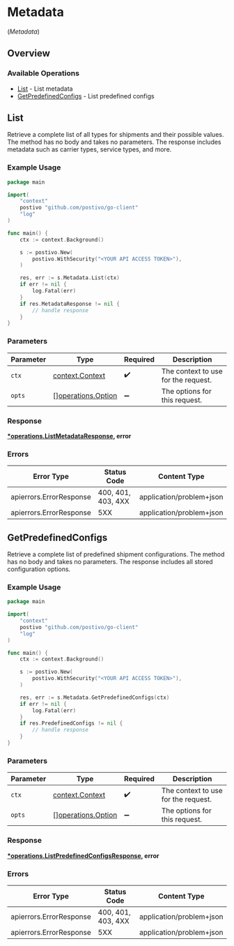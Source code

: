 # Metadata
(*Metadata*)

## Overview

### Available Operations

* [List](#list) - List metadata
* [GetPredefinedConfigs](#getpredefinedconfigs) - List predefined configs

## List

Retrieve a complete list of all types for shipments and their possible values. The method has no body and takes no parameters. The response includes metadata such as carrier types, service types, and more.

### Example Usage

<!-- UsageSnippet language="go" operationID="listMetadata" method="get" path="/metadata" -->
```go
package main

import(
	"context"
	postivo "github.com/postivo/go-client"
	"log"
)

func main() {
    ctx := context.Background()

    s := postivo.New(
        postivo.WithSecurity("<YOUR API ACCESS TOKEN>"),
    )

    res, err := s.Metadata.List(ctx)
    if err != nil {
        log.Fatal(err)
    }
    if res.MetadataResponse != nil {
        // handle response
    }
}
```

### Parameters

| Parameter                                                | Type                                                     | Required                                                 | Description                                              |
| -------------------------------------------------------- | -------------------------------------------------------- | -------------------------------------------------------- | -------------------------------------------------------- |
| `ctx`                                                    | [context.Context](https://pkg.go.dev/context#Context)    | :heavy_check_mark:                                       | The context to use for the request.                      |
| `opts`                                                   | [][operations.Option](../../models/operations/option.md) | :heavy_minus_sign:                                       | The options for this request.                            |

### Response

**[*operations.ListMetadataResponse](../../models/operations/listmetadataresponse.md), error**

### Errors

| Error Type               | Status Code              | Content Type             |
| ------------------------ | ------------------------ | ------------------------ |
| apierrors.ErrorResponse  | 400, 401, 403, 4XX       | application/problem+json |
| apierrors.ErrorResponse  | 5XX                      | application/problem+json |

## GetPredefinedConfigs

Retrieve a complete list of predefined shipment configurations. The method has no body and takes no parameters. The response includes all stored configuration options.

### Example Usage

<!-- UsageSnippet language="go" operationID="listPredefinedConfigs" method="get" path="/metadata/predefined-configs" -->
```go
package main

import(
	"context"
	postivo "github.com/postivo/go-client"
	"log"
)

func main() {
    ctx := context.Background()

    s := postivo.New(
        postivo.WithSecurity("<YOUR API ACCESS TOKEN>"),
    )

    res, err := s.Metadata.GetPredefinedConfigs(ctx)
    if err != nil {
        log.Fatal(err)
    }
    if res.PredefinedConfigs != nil {
        // handle response
    }
}
```

### Parameters

| Parameter                                                | Type                                                     | Required                                                 | Description                                              |
| -------------------------------------------------------- | -------------------------------------------------------- | -------------------------------------------------------- | -------------------------------------------------------- |
| `ctx`                                                    | [context.Context](https://pkg.go.dev/context#Context)    | :heavy_check_mark:                                       | The context to use for the request.                      |
| `opts`                                                   | [][operations.Option](../../models/operations/option.md) | :heavy_minus_sign:                                       | The options for this request.                            |

### Response

**[*operations.ListPredefinedConfigsResponse](../../models/operations/listpredefinedconfigsresponse.md), error**

### Errors

| Error Type               | Status Code              | Content Type             |
| ------------------------ | ------------------------ | ------------------------ |
| apierrors.ErrorResponse  | 400, 401, 403, 4XX       | application/problem+json |
| apierrors.ErrorResponse  | 5XX                      | application/problem+json |